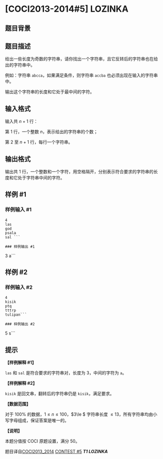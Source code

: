 # [COCI2013-2014#5] LOZINKA

## 题目背景



## 题目描述

给出一些长度为奇数的字符串，请你找出一个字符串，且它反转后的字符串也在给出的字符串中。

例如：字符串 `abcca`，如果满足条件，则字符串 `accba` 也必须出现在输入的字符串中。

输出这个字符串的长度和它处于最中间的字符。

## 输入格式

输入共 $n+1$ 行：

第 $1$ 行，一个整数 $n$，表示给出的字符串的个数；

第 $2$ 至 $n+1$ 行，每行一个字符串。 

## 输出格式

输出共 $1$ 行，一个整数和一个字符，用空格隔开，分别表示符合要求的字符串的长度和它处于字符串中间的字符。

## 样例 #1

### 样例输入 #1
```
4
las
god
psala
sal ```

### 样例输出 #1

```
3 a```

## 样例 #2

### 样例输入 #2
```
4
kisik
ptq
tttrp
tulipan```

### 样例输出 #2

```
5 s```

## 提示

**【样例解释 #1】**

`las` 和 `sal` 是符合要求的字符串对，长度为 $3$，中间的字符为 `a`。

**【样例解释 #2】**

`kisik` 是回文串，翻转后的字符串仍是 `kisik`，满足要求。

**【数据范围】**

对于 $100\%$ 的数据，$1\le n\le 100$，$3\le $ 字符串长度 $\le 13$，所有字符串均由小写字母组成，保证答案是唯一的。

**【说明】**

本题分值按 COCI 原题设置，满分 $50$。

题目译自[COCI2013_2014](https://hsin.hr/coci/archive/2013_2014/) [CONTEST #5](https://hsin.hr/coci/archive/2013_2014/contest5_tasks.pdf) _**T1 LOZINKA**_
